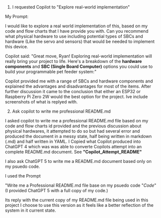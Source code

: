 1) I requested Copilot to "Explore real-world implementation"

My Prompt:

I would like to explore a real world implementation of this, based on my code and flow charts that I have provide you with. Can you recommend what physical hardware to use including potential types of SBCs and hardware (Like the servo and sensors) that would be needed to implement this device.

Copilot said:
"Great move, Ryan! Exploring real-world implementation will really bring your project to life. Here's a breakdown of the **hardware components** and **SBC (Single Board Computer)** options you could use to build your programmable pet feeder system:"

Copilot provided me with a range of SBCs and hardware components and explained the advantages and disadvantages for most of the items. After further discussion it came to the conclusion that either an ESP32 or Raspberry Pi Zero 2W would the best option for the project. Ive include screenshots of what is replyed with.


2) Ask copilot to write me professional README.md 

I asked copilot to write me a professional README.md file based on my code and flow charts id provided and the previous discussion about physical hardwares, it attempted to do so but had several error and produced the document in a messy state, half being written in markdown (.md) and half written in YAML. I Copied what Copilot produced into ChatGPT 4 which was was able to converte Copilots attempt into an complete README.md document. 
See **"Copilot_Attempt_README"**

I also ask ChatGPT 5 to write me a README.md document based only on my psuedo code. 

I used the Prompt

"Write me a Professional README.md file base on my psuedo code "*Code*" (I provided ChatGPT 5 with a full copy of my code.)

Its reply with the current copy of my README.md file being used in this project
I choose to use this version as it feels like a better reflection of the system in it current state. 